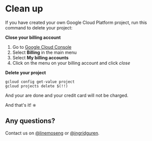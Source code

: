 # Clean up

If you have created your own Google Cloud Platform project, run this command to delete your project:

**Close your billing account**

1. Go to [Google Cloud Console](https://console.cloud.google.com)
2. Select **Billing** in the main menu
3. Select **My billing accounts**
4. Click on the menu on your billing account and click *close*

**Delete your project** 

```
gcloud config get-value project
gcloud projects delete $(!!)
```

And your are done and your credit card will not be charged.

And that's it! ⎈

## Any questions?

Contact us on [@linemoseng](https://twitter.com/linemoseng) or [@ingridguren](https://twitter.com/ingridguren).

